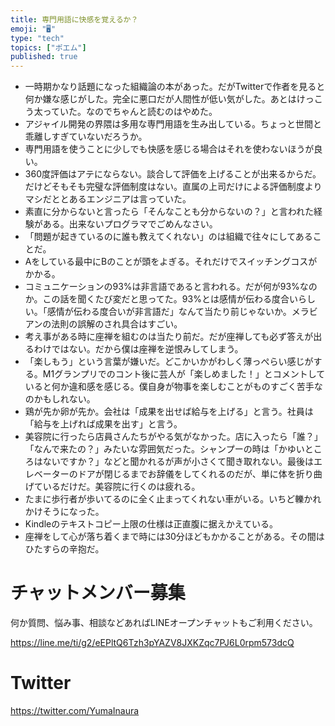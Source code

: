 ```yaml
---
title: 専門用語に快感を覚えるか？
emoji: "🖥"
type: "tech"
topics: ["ポエム"]
published: true
---
```



- 一時期かなり話題になった組織論の本があった。だがTwitterで作者を見ると何か嫌な感じがした。完全に悪口だが人間性が低い気がした。あとはけっこう太っていた。なのでちゃんと読むのはやめた。
- アジャイル開発の界隈は多用な専門用語を生み出している。ちょっと世間と乖離しすぎていないだろうか。
- 専門用語を使うことに少しでも快感を感じる場合はそれを使わないほうが良い。
- 360度評価はアテにならない。談合して評価を上げることが出来るからだ。だけどそもそも完璧な評価制度はない。直属の上司だけによる評価制度よりマシだととあるエンジニアは言っていた。
- 素直に分からないと言ったら「そんなことも分からないの？」と言われた経験がある。出来ないプログラマでごめんなさい。
- 「問題が起きているのに誰も教えてくれない」のは組織で往々にしてあることだ。
- Aをしている最中にBのことが頭をよぎる。それだけでスイッチングコスがかかる。
- コミュニケーションの93%は非言語であると言われる。だが何が93%なのか。この話を聞くたび変だと思ってた。93%とは感情が伝わる度合いらしい。「感情が伝わる度合いが非言語だ」なんて当たり前じゃないか。メラビアンの法則の誤解のされ具合はすごい。
- 考え事がある時に座禅を組むのは当たり前だ。だが座禅しても必ず答えが出るわけではない。だから僕は座禅を逆恨みしてしまう。
- 「楽しもう」という言葉が嫌いだ。どこかいかがわしく薄っぺらい感じがする。M1グランプリでのコント後に芸人が「楽しめました！」とコメントしていると何か違和感を感じる。僕自身が物事を楽しむことがものすごく苦手なのかもしれない。
- 鶏が先か卵が先か。会社は「成果を出せば給与を上げる」と言う。社員は「給与を上げれば成果を出す」と言う。
- 美容院に行ったら店員さんたちがやる気がなかった。店に入ったら「誰？」「なんで来たの？」みたいな雰囲気だった。シャンプーの時は「かゆいところはないですか？」などと聞かれるが声が小さくて聞き取れない。最後はエレベーターのドアが閉じるまでお辞儀をしてくれるのだが、単に体を折り曲げているだけだ。美容院に行くのは疲れる。
- たまに歩行者が歩いてるのに全く止まってくれない車がいる。いちど轢かれかけそうになった。
- Kindleのテキストコピー上限の仕様は正直腹に据えかえている。
- 座禅をして心が落ち着くまで時には30分ほどもかかることがある。その間はひたすらの辛抱だ。

# チャットメンバー募集


何か質問、悩み事、相談などあればLINEオープンチャットもご利用ください。

https://line.me/ti/g2/eEPltQ6Tzh3pYAZV8JXKZqc7PJ6L0rpm573dcQ


# Twitter

https://twitter.com/YumaInaura


